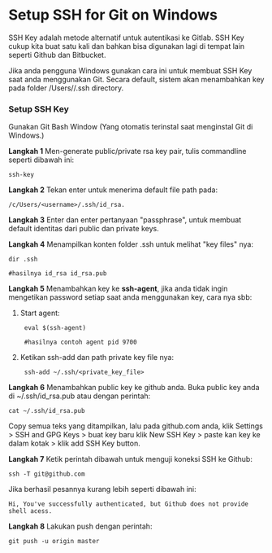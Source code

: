 # Setup SSH for Git on Windows

SSH Key adalah metode alternatif untuk autentikasi ke Gitlab. SSH Key cukup kita buat satu kali dan bahkan bisa digunakan lagi di tempat lain seperti Github dan Bitbucket.

Jika anda pengguna Windows gunakan cara ini untuk membuat SSH Key saat anda menggunakan Git. Secara default, sistem akan menambahkan key pada folder /Users/<username>/.ssh directory.


### Setup SSH Key

Gunakan Git Bash Window (Yang otomatis terinstal saat menginstal Git di Windows.)

**Langkah 1** Men-generate public/private rsa key pair, tulis commandline seperti dibawah ini: 

	ssh-key
	
**Langkah 2** Tekan enter untuk menerima default file path pada:

	/c/Users/<username>/.ssh/id_rsa.
	
**Langkah 3** Enter dan enter pertanyaan "passphrase", untuk membuat default identitas dari public dan private keys.

**Langkah 4** Menampilkan konten folder .ssh untuk melihat "key files" nya:

	dir .ssh
	
	#hasilnya id_rsa id_rsa.pub
	
**Langkah 5** Menambahkan key ke **ssh-agent**, jika anda tidak ingin mengetikan password setiap saat anda menggunakan key, cara nya sbb:

1. Start agent:

		eval $(ssh-agent)
		
		#hasilnya contoh agent pid 9700
		
2. Ketikan ssh-add dan path private key file nya:

		ssh-add ~/.ssh/<private_key_file>


**Langkah 6** Menambahkan public key ke github anda.
Buka public key anda di ~/.ssh/id_rsa.pub atau dengan perintah:

	cat ~/.ssh/id_rsa.pub
	
Copy semua teks yang ditampilkan, lalu pada github.com anda, klik Settings > SSH and GPG Keys > buat key baru klik New SSH Key > paste kan key ke dalam kotak > klik add SSH Key button.

**Langkah 7** Ketik perintah dibawah untuk menguji koneksi SSH ke Github:

	ssh -T git@github.com
	
Jika berhasil pesannya kurang lebih seperti dibawah ini:

	Hi, You've successfully authenticated, but Github does not provide shell acess.

**Langkah 8** Lakukan push dengan perintah:

	git push -u origin master




